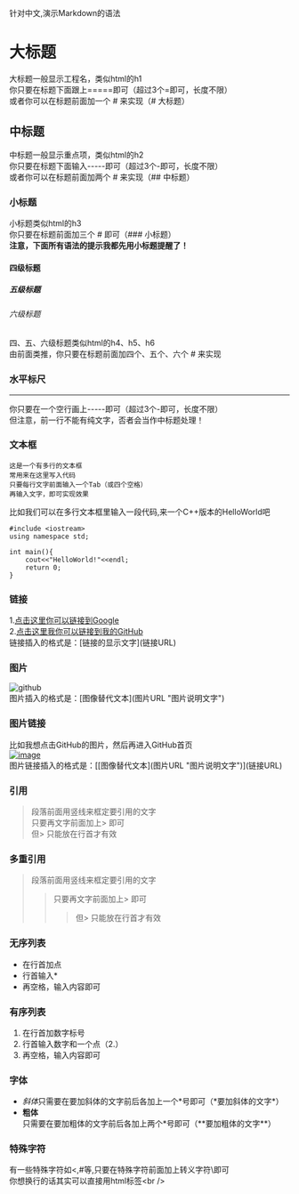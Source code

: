 针对中文,演示Markdown的语法

大标题
===================================
  大标题一般显示工程名，类似html的h1<br />
  你只要在标题下面跟上=====即可（超过3个=即可，长度不限）<br />
  或者你可以在标题前面加一个 # 来实现（# 大标题）

中标题
-----------------------------------
  中标题一般显示重点项，类似html的h2<br />
  你只要在标题下面输入-----即可（超过3个-即可，长度不限）<br />
  或者你可以在标题前面加两个 # 来实现（## 中标题）

### 小标题
  小标题类似html的h3<br />
  你只要在标题前面加三个 # 即可（### 小标题）<br />
  **注意，下面所有语法的提示我都先用小标题提醒了！**

#### 四级标题
##### 五级标题
###### 六级标题
  四、五、六级标题类似html的h4、h5、h6<br />
  由前面类推，你只要在标题前面加四个、五个、六个 # 来实现<br />

### 水平标尺
----------
  你只要在一个空行画上-----即可（超过3个-即可，长度不限）<br />
  但注意，前一行不能有纯文字，否者会当作中标题处理！

### 文本框  
    这是一个有多行的文本框
    常用来在这里写入代码
    只要每行文字前面输入一个Tab（或四个空格）
    再输入文字，即可实现效果

  比如我们可以在多行文本框里输入一段代码,来一个C++版本的HelloWorld吧

	#include <iostream>
	using namespace std;
	
	int main(){
		cout<<"HelloWorld!"<<endl;
		return 0;
	}

### 链接
1.[点击这里你可以链接到Google](http://www.google.com)<br />
2.[点击这里我你可以链接到我的GitHub](https://github.com/tangxiadi)<br />
链接插入的格式是：\[链接的显示文字\]\(链接URL\)

### 图片
![github](https://avatars0.githubusercontent.com/u/9555093?v=3&s=256 "我的GitHub头像")<br />
图片插入的格式是：\[图像替代文本\]\(图片URL "图片说明文字"\)

### 图片链接
  比如我想点击GitHub的图片，然后再进入GitHub首页<br />
[![image](https://github.com/images/modules/dashboard/bootcamp/octocat_setup.png "GitHub")](http://www.github.com/)<br />
图片链接插入的格式是：\[\[图像替代文本\]\(图片URL "图片说明文字"\)\]\(链接URL\)

### 引用
> 段落前面用竖线来框定要引用的文字<br />
> 只要再文字前面加上> 即可<br />
> 但> 只能放在行首才有效<br />

### 多重引用
> 段落前面用竖线来框定要引用的文字<br />
> > 只要再文字前面加上> 即可<br />
> > > 但> 只能放在行首才有效<br />

### 无序列表

* 在行首加点
* 行首输入*
* 再空格，输入内容即可

### 有序列表
1. 在行首加数字标号
2. 行首输入数字和一个点（2.）
3. 再空格，输入内容即可

### 字体
* *斜体*只需要在要加斜体的文字前后各加上一个\*号即可（\*要加斜体的文字\*）
* **粗体**只需要在要加粗体的文字前后各加上两个\*号即可（\*\*要加粗体的文字\*\*）

### 特殊字符
有一些特殊字符如<,#等,只要在特殊字符前面加上转义字符\即可<br />
你想换行的话其实可以直接用html标签\<br /\>
